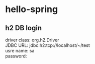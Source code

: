 # hello-spring
## h2 DB login
driver class: org.h2.Driver<br/>
JDBC URL: jdbc:h2:tcp://localhost/~/test<br/>
usre name: sa<br/>
password:<br/>
